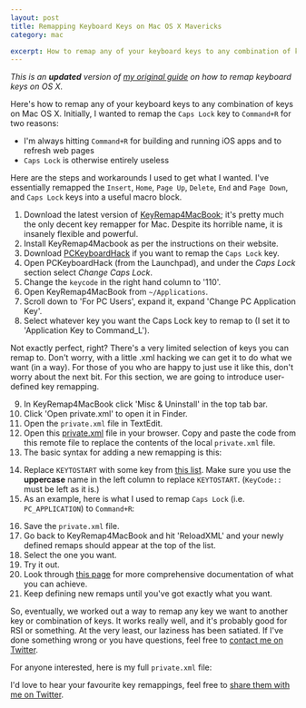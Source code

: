 ```yaml
---
layout: post
title: Remapping Keyboard Keys on Mac OS X Mavericks
category: mac

excerpt: How to remap any of your keyboard keys to any combination of keys on Mac OS X Mavericks. Initially, I wanted to remap the `Caps Lock` key to `Command+R`.
---
```


*This is an __updated__ version of [my original guide](http://matthewpalmer.net/blog/2013/01/23/remap-keys-os-x-mountain-lion/) on how to remap keyboard keys on OS X.*

Here's how to remap any of your keyboard keys to any combination of keys on Mac OS X. Initially, I wanted to remap the `Caps Lock` key to `Command+R` for two reasons:

- I'm always hitting `Command+R` for building and running iOS apps and to refresh web pages
- `Caps Lock` is otherwise entirely useless

Here are the steps and workarounds I used to get what I wanted. I've essentially remapped the `Insert`, `Home`, `Page Up`, `Delete`, `End` and `Page Down`, and `Caps Lock` keys into a useful macro block.

1. Download the latest version of [KeyRemap4MacBook](http://pqrs.org/macosx/keyremap4macbook/); it's pretty much the only decent key remapper for Mac. Despite its horrible name, it is insanely flexible and powerful.
2. Install KeyRemap4Macbook as per the instructions on their website.
3. Download [PCKeyboardHack](http://pqrs.org/macosx/keyremap4macbook/pckeyboardhack.html.en) if you want to remap the `Caps Lock` key.
4. Open PCKeyboardHack (from the Launchpad), and under the _Caps Lock_ section select _Change Caps Lock_. 
5. Change the `keycode` in the right hand column to '110'.
6. Open KeyRemap4MacBook from `~/Applications`.
7. Scroll down to 'For PC Users', expand it, expand 'Change PC Application Key'.
8. Select whatever key you want the Caps Lock key to remap to (I set it to 'Application Key to Command_L').

Not exactly perfect, right? There's a very limited selection of keys you can remap to. Don't worry, with a little .xml hacking we can get it to do what we want (in a way). For those of you who are happy to just use it like this, don't worry about the next bit. For this section, we are going to introduce user-defined key remapping.

9. In KeyRemap4MacBook click 'Misc & Uninstall' in the top tab bar.
10. Click 'Open private.xml' to open it in Finder.
11. Open the `private.xml` file in TextEdit.
12. Open this [private.xml](http://pqrs.org/macosx/keyremap4macbook/files/private.xml) file in your browser. Copy and paste the code from this remote file to replace the contents of the local `private.xml` file. 
13. The basic syntax for adding a new remapping is this:
<script src="https://gist.github.com/4601667.js"></script>	

14. Replace `KEYTOSTART` with some key from [this list](https://github.com/tekezo/KeyRemap4MacBook/blob/version_7.8.0/src/bridge/generator/keycode/data/KeyCode.data). Make sure you use the __uppercase__ name in the left column to replace `KEYTOSTART`. (`KeyCode::` must be left as it is.)
15. As an example, here is what I used to remap `Caps Lock` (i.e. `PC_APPLICATION`) to `Command+R`:
<script src="https://gist.github.com/4601678.js"></script>

16. Save the `private.xml` file.
17. Go back to KeyRemap4MacBook and hit 'ReloadXML' and your newly defined remaps should appear at the top of the list.
18. Select the one you want. 
19. Try it out.
20. Look through [this page](http://pqrs.org/macosx/keyremap4macbook/xml-basic.html.en) for more comprehensive documentation of what you can achieve.
21. Keep defining new remaps until you've got exactly what you want.

So, eventually, we worked out a way to remap any key we want to another key or combination of keys. It works really well, and it's probably good for RSI or something. At the very least, our laziness has been satiated. If I've done something wrong or you have questions, feel free to [contact me on Twitter](http://www.twitter.com/p_almer).


For anyone interested, here is my full `private.xml` file:
<script src="https://gist.github.com/4601687.js"></script>

I'd love to hear your favourite key remappings, feel free to [share them with me on Twitter](http://twitter.com/_matthewpalmer).


